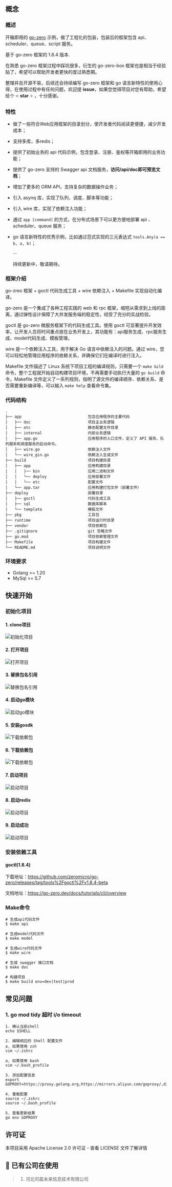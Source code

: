 ## 概念

### 概述

开箱即用的 [go-zero](https://go-zero.dev) 示例，做了工程化的包装，包装后的框架包含 api、scheduler、queue、script 服务。

基于 go-zero 框架的 1.8.4 版本.

在熟悉 go-zero 框架过程中踩坑很多，衍生的 go-zero-box 框架也是相当于经验贴了，希望可以帮助开发者更快的度过熟悉期。

整理并且开源不易，后续还会持续编写 go-zero 框架和 go 语言新特性的使用心得，在使用过程中有任何问题，欢迎提 **issue**，如果您觉得项目对您有帮助，希望给个️ ⭐️ **star** ⭐️ ，十分感谢。

### 特性

- 做了一些符合Web应用框架的目录划分，使开发者代码阅读更便捷，减少开发成本；
- 支持多库，多redis；
- 提供了初始业务的 api 代码示例，包含登录、注册、鉴权等开箱即用的业务功能；
- 提供了 go-zero 支持的 Swagger api 文档服务，**访问/api/doc即可预览文档**；
- 增加了更多的 ORM API，支持复杂的数据操作业务；
- 引入 asynq 库，实现了队列、调度、脚本等功能；
- 引入 wire 库，实现了依赖注入功能；
- 通过 ```app [command]``` 的方式，在分布式场景下可以更方便地部署 api 、scheduler、queue 服务；
- go 语言新特性的优秀示例，比如通过范式实现的三元表达式 ```tools.Any(a == b, a, b)```；


    ···
    
    持续更新中，敬请期待。

### 框架介绍

go-zreo 框架 + goctl 代码生成工具 + wire 依赖注入 + Makefile 实现自动化编译。

go-zero 是一个集成了各种工程实践的 web 和 rpc 框架，缩短从需求到上线的距离，通过弹性设计保障了大并发服务端的稳定性，经受了充分的实战检验。

goctl 是 go-zero 微服务框架下的代码生成工具。使用 goctl 可显著提升开发效率，让开发人员将时间重点放在业务开发上，其功能有：api服务生成、rpc服务生成、model代码生成、模板管理。

wire 是一个依赖注入工具，用于解决 Go 语言中依赖注入的问题。通过 wire，您可以轻松地管理应用程序的依赖关系，并确保它们在编译时进行注入。

Makefile 文件描述了 Linux 系统下项目工程的编译规则，只需要一个 `make bild` 命令，整个工程就开始自动构建项目环境，不再需要手动执行大量的 `go build` 命令，Makefile 文件定义了一系列规则，指明了源文件的编译顺序、依赖关系、是否需要重新编译等，可以输入 `make help` 查看命令集。

### 代码结构

```text
.
├── app                             包含应用程序的主要代码
│   ├── doc                         项目主业务逻辑
│   ├── etc                         静态配置文件目录
│   ├── internal                    内部业务逻辑
│   ├── app.go                      应用程序的入口文件，定义了 API 服务、队列服务和调度服务的启动命令。
│   ├── wire.go                     依赖注入文件
│   └── wire_gin.go                 依赖注入生成文件
├── build                           项目构建目录
│   ├── app                         应用构建目录  
│   │   ├── bin                     应用二进制文件
│   │   └── deploy                  应用部署文件                 
│   │   └── etc                     配置文件         
│   └── app.tar                     应用构建打包文件（部署文件）         
├── deploy                          部署目录
│   ├── goctl                       代码生成工具                       
│   ├── sql                         数据库脚本
│   └── template                    模板文件 
├── pkg                             工具包
├── runtime                         项目运行时目录
├── vendor                          项目依赖包
├── .gitignore                      git 忽略文件
├── go.mod                          项目依赖管理文件
├── Makefile                        项目构建文件
└── README.md                       项目说明文件
```

### 环境要求
- Golang >= 1.20
- MySql >= 5.7

## 快速开始

### 初始化项目

#### 1. clone项目

![初始化项目](./deploy/doc/access/快速开始/1初始化项目.jpg)

#### 2. 打开项目

![打开项目](./deploy/doc/access/快速开始/2打开项目.jpg)

#### 3. 替换包名引用

![替换包名引用](./deploy/doc/access/快速开始/3替换包名引用.jpg)

#### 4. 启动go模块

![启动go模块](./deploy/doc/access/快速开始/4启动go模块.jpg)

#### 5. 安装gosdk

![下载依赖包](./deploy/doc/access/快速开始/5安装gosdk.png)

#### 6. 下载依赖包

![下载依赖包](./deploy/doc/access/快速开始/6下载依赖包.jpg)

#### 7. 启动项目

![启动项目](./deploy/doc/access/快速开始/7启动项目.jpg)

#### 8. 启动redis

![启动项目](./deploy/doc/access/快速开始/8启动redis.jpg)

#### 9. 启动成功

![启动项目](./deploy/doc/access/快速开始/9启动成功.jpg)

### 安装依赖工具

#### goctl(1.8.4)

下载地址：https://github.com/zeromicro/go-zero/releases/tag/tools%2Fgoctl%2Fv1.8.4-beta

文档地址：https://go-zero.dev/docs/tutorials/cli/overview

### Make命令

```shell
# 生成api代码文件
$ make api

# 生成model代码文件
$ make model

# 生成wire代码文件
$ make wire

# 生成 swagger 接口文档
$ make doc

# 构建项目
$ make build env=dev|test|prod
```

#### 
## 常见问题
### 1. go mod tidy 超时 i/o timeout
```
1. 确认当前shell
echo $SHELL

2. 编辑相应的 Shell 配置文件
a. 如果使用 zsh
vim ~/.zshrc

a. 如果使用 bash
vim ~/.bash_profile

3. 添加配置信息
export GOPROXY=https://proxy.golang.org,https://mirrors.aliyun.com/goproxy/,direct

4. 重载配置
source ~/.zshrc
source ~/.bash_profile

5. 查看更新结果
go env GOPROXY
```

## 许可证

本项目采用 Apache License 2.0 许可证 - 查看 LICENSE 文件了解详情

## 🚀 已有公司在使用

> 1. 河北司晨未来信息技术有限公司